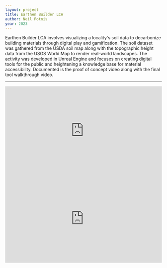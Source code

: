```yaml
---
layout: project
title: Earthen Builder LCA
author: Neil Potnis
year: 2023
---
```


Earthen Builder LCA involves visualizing a locality's soil data to decarbonize building materials through digital play and gamification. The soil dataset was gathered from the USDA soil map along with the topographic height data from the USGS World Map to render real-world landscapes. The activity was developed in Unreal Engine and focuses on creating digital tools for the public and heightening a knowledge base for material accessibility. Documented is the proof of concept video along with the final tool walkthrough video.

---

<style>.embed-container { position: relative; aspect-ratio: 16 /9; max-width: 100%; } .embed-container iframe, .embed-container object, .embed-container embed { position: absolute; top: 0; left: 0; width: 100%; height: 100%; }</style><div class='embed-container'><iframe src='https://www.youtube.com/watch?v=fz4DoNZ5xL4&t=17s' frameborder='0' allowfullscreen></iframe></div>

<style>.embed-container { position: relative; aspect-ratio: 16 /9; max-width: 100%; } .embed-container iframe, .embed-container object, .embed-container embed { position: absolute; top: 0; left: 0; width: 100%; height: 100%; }</style><div class='embed-container'><iframe src='https://www.youtube.com/watch?v=EoqkN9Hp66Q&t=2s' frameborder='0' allowfullscreen></iframe></div>
